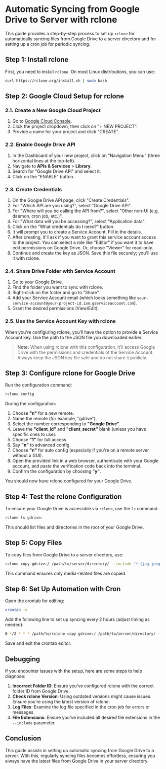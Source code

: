 # Automatic Syncing from Google Drive to Server with rclone

This guide provides a step-by-step process to set up `rclone` for automatically syncing files from Google Drive to a server directory and for setting up a cron job for periodic syncing.

## Step 1: Install rclone

First, you need to install `rclone`. On most Linux distributions, you can use:

```bash
curl https://rclone.org/install.sh | sudo bash
```

## Step 2: Google Cloud Setup for rclone

### 2.1. Create a New Google Cloud Project

1. Go to [Google Cloud Console](https://console.cloud.google.com/).
2. Click the project dropdown, then click on "+ NEW PROJECT".
3. Provide a name for your project and click "CREATE".

### 2.2. Enable Google Drive API

1. In the Dashboard of your new project, click on "Navigation Menu" (three horizontal lines at the top-left).
2. Navigate to **APIs & Services** > **Library**.
3. Search for "Google Drive API" and select it.
4. Click on the "ENABLE" button.

### 2.3. Create Credentials

1. On the Google Drive API page, click "Create Credentials".
2. For "Which API are you using?", select "Google Drive API".
3. For "Where will you be calling the API from?", select "Other non-UI (e.g. daemon, cron job, etc.)".
4. For "What data will you be accessing?", select "Application data".
5. Click on the "What credentials do I need?" button.
6. It will prompt you to create a Service Account. Fill in the details.
7. After creating, it'll ask if you want to grant this service account access to the project. You can select a role like "Editor" if you want it to have edit permissions on Google Drive. Or, choose "Viewer" for read-only.
8. Continue and create the key as JSON. Save this file securely; you'll use it with rclone.

### 2.4. Share Drive Folder with Service Account

1. Go to your Google Drive.
2. Find the folder you want to sync with rclone.
3. Right-click on the folder and go to "Share".
4. Add your Service Account email (which looks something like `your-service-account@your-project-id.iam.gserviceaccount.com`).
5. Grant the desired permissions (View/Edit).

### 2.5. Use the Service Account Key with rclone

When you're configuring rclone, you'll have the option to provide a Service Account key. Use the path to the JSON file you downloaded earlier.

> **Note:** When using rclone with this configuration, it'll access Google Drive with the permissions and credentials of the Service Account. Always keep the JSON key file safe and do not share it publicly.

## Step 3: Configure rclone for Google Drive

Run the configuration command:

```bash
rclone config
```

During the configuration:

1. Choose **"n"** for a new remote.
2. Name the remote (for example, "gdrive").
3. Select the number corresponding to **"Google Drive"**.
4. Leave the **"client_id"** and **"client_secret"** blank (unless you have specific ones to use).
5. Choose **"1"** for full access.
6. Say **"n"** to advanced config.
7. Choose **"n"** for auto config (especially if you're on a remote server without a GUI).
8. Open the provided link in a web browser, authenticate with your Google account, and paste the verification code back into the terminal.
9. Confirm the configuration by choosing **"y"**.

You should now have rclone configured for your Google Drive.

## Step 4: Test the rclone Configuration

To ensure your Google Drive is accessible via `rclone`, use the `ls` command:

```bash
rclone ls gdrive:
```

This should list files and directories in the root of your Google Drive.

## Step 5: Copy Files

To copy files from Google Drive to a server directory, use:

```bash
rclone copy gdrive:/ /path/to/server/directory/ --include "*.{jpg,jpeg,png,gif,webp,tiff,bmp,svg,mp4,mkv,avi,mp3,flac}"
```

This command ensures only media-related files are copied.

## Step 6: Set Up Automation with Cron

Open the crontab for editing:

```bash
crontab -e
```

Add the following line to set up syncing every 2 hours (adjust timing as needed):

```bash
0 */2 * * * /path/to/rclone copy gdrive:/ /path/to/server/directory/ --max-depth 1 --include "*.{jpg,jpeg,png,gif,webp,tiff,bmp,svg,mp4,mkv,avi,mp3,flac}" >> /path/to/logfile.log 2>&1
```

Save and exit the crontab editor.

## Debugging

If you encounter issues with the setup, here are some steps to help diagnose:

1. **Incorrect Folder ID**: Ensure you've configured rclone with the correct folder ID from Google Drive.
2. **Check rclone Version**: Using outdated versions might cause issues. Ensure you're using the latest version of rclone.
3. **Log Files**: Examine the log file specified in the cron job for errors or messages.
4. **File Extensions**: Ensure you've included all desired file extensions in the `--include` parameter.

## Conclusion

This guide assists in setting up automatic syncing from Google Drive to a server. With this, regularly syncing files becomes effortless, ensuring you always have the latest files from Google Drive in your server directory.
